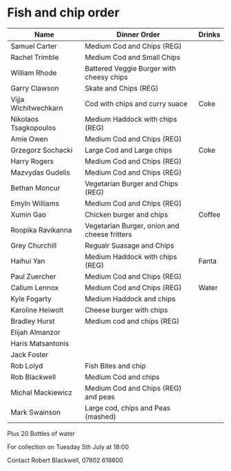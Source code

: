 # Fish and chip order

| Name                  | Dinner Order                                 | Drinks |
|-----------------------|----------------------------------------------|--------|
| Samuel Carter         | Medium Cod and Chips (REG)                   |        |
| Rachel Trimble        | Medium Cod and Small Chips                   |        |
| William Rhode         | Battered Veggie Burger with cheesy chips     |        |
| Garry Clawson         | Skate and Chips (REG)                        |        |
| Vijja Wichitwechkarn  | Cod with chips and curry suace               | Coke   |
| Nikolaos Tsagkopoulos | Medium Haddock with chips (REG)              |        |
| Amie Owen             | Medium Cod and Chips (REG)                   |        |
| Grzegorz Sochacki     | Large Cod and Large chips                    | Coke   |
| Harry Rogers          | Medium Cod and Chips (REG)                   |        |
| Mazvydas Gudelis      | Medium Cod and Chips (REG)                   |        |
| Bethan Moncur         | Vegetarian Burger and Chips (REG)            |        |
| Emyln Williams        | Medium Cod and Chips (REG)                   |        |
| Xumin Gao             | Chicken burger and chips                     | Coffee |
| Roopika Ravikanna     | Vegetarian Burger, onion and cheese fritters |        |
| Grey Churchill        | Regualr Suasage and Chips                    |        |
| Haihui Yan            | Medium Haddock with chips (REG)              | Fanta  |
| Paul Zuercher         | Medium Cod and Chips (REG)                   |        |
| Callum Lennox         | Medium Cod and Chips (REG)                   | Water  |
| Kyle Fogarty          | Medium Haddock and chips                     |        |
| Karoline Heiwolt      | Cheese burger with chips                     |        |
| Bradley Hurst         | Medium cod and chips (REG)                   |        |
| Elijah Almanzor       |                                              |        |
| Haris Matsantonis     |                                              |        |
| Jack Foster           |                                              |        |
| Rob Lolyd             | Fish Bites and chip                          |        |
| Rob Blackwell         | Medium Cod and chips                         |        |
| Michal Mackiewicz     | Medium Cod and Chips (REG) and peas          |        |
| Mark Swainson         | Large cod, chips and Peas (mashed)           |        |


Plus 20 Bottles of water

For collection on Tuesday 5th July at 18:00

Contact  Robert Blackwell, 07802 618600
